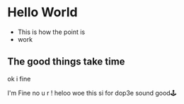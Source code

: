# Hello World

- This is how the point is
- work

## The good things take time

ok i fine

I'm Fine  no u r !
heloo woe this si for dop3e
sound good🕹️
